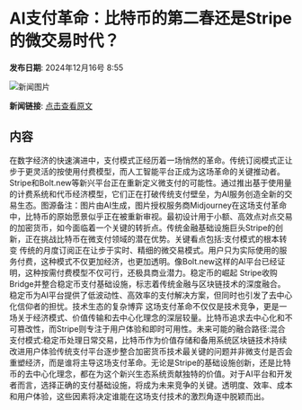 # AI支付革命：比特币的第二春还是Stripe的微交易时代？

**发布日期**: 2024年12月16号 8:55

![新闻图片](https://pic.chinaz.com/picmap/202307121755194354_0.jpg)

**新闻链接**: [点击查看原文](https://www.aibase.com/zh/news/13995)

## 内容

在数字经济的快速演进中，支付模式正经历着一场悄然的革命。传统订阅模式正让步于更灵活的按使用付费模型，而人工智能平台正成为这场革命的关键推动者。Stripe和Bolt.new等新兴平台正在重新定义微支付的可能性。通过推出基于使用量的计费系统和代币经济模型，它们正在打破传统支付壁垒，为AI服务创造全新的交易生态。图源备注：图片由AI生成，图片授权服务商Midjourney在这场支付革命中，比特币的原始愿景似乎正在被重新审视。最初设计用于小额、高效点对点交易的加密货币，如今面临着一个关键的转折点。传统金融基础设施巨头Stripe的创新，正在挑战比特币在微支付领域的潜在优势。关键看点包括:支付模式的根本转变
传统的月度订阅正在让步于实时、精细的微交易模式。用户只为实际使用的服务付费，这种模式不仅更加经济，也更加透明。像Bolt.new这样的AI平台已经证明，这种按需付费模型不仅可行，还极具商业潜力。稳定币的崛起
Stripe收购Bridge并整合稳定币支付基础设施，标志着传统金融与区块链技术的深度融合。稳定币为AI平台提供了低波动性、高效率的支付解决方案，但同时也引发了去中心化信仰者的担忧。技术生态的复杂博弈
这场支付革命不仅仅是技术竞争，更是一场关于经济模式、价值传输和去中心化理念的深层较量。比特币追求去中心化和不可篡改性，而Stripe则专注于用户体验和即时可用性。未来可能的融合路径:混合支付模式:稳定币处理日常交易，比特币作为价值存储和备用系统区块链技术持续改进用户体验传统支付平台逐步整合加密货币技术最关键的问题并非微支付是否会重塑经济，而是谁将主导这场支付革命。无论是Stripe的基础设施创新，还是比特币的去中心化理念，都在为这个新兴生态系统贡献独特的价值。对于AI平台和开发者而言，选择正确的支付基础设施，将成为未来竞争的关键。透明度、效率、成本和用户体验，这些因素将决定谁能在这场支付技术的激烈角逐中脱颖而出。
